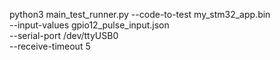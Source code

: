 python3 main_test_runner.py --code-to-test my_stm32_app.bin \
                            --input-values gpio12_pulse_input.json \
                            --serial-port /dev/ttyUSB0 \
                            --receive-timeout 5